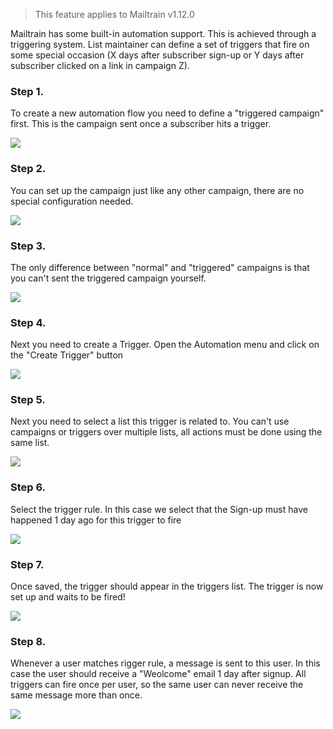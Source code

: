 > This feature applies to Mailtrain v1.12.0

Mailtrain has some built-in automation support. This is achieved through a triggering system. List maintainer can define a set of triggers that fire on some special occasion (X days after subscriber sign-up or Y days after subscriber clicked on a link in campaign Z).

### Step 1.
To create a new automation flow you need to define a "triggered campaign" first. This is the campaign sent once a subscriber hits a trigger.

![](https://cldup.com/v3VtnB5_YQ.png)

### Step 2.

You can set up the campaign just like any other campaign, there are no special configuration needed.

![](https://cldup.com/uO_m4E4mV6.png)

### Step 3.

The only difference between "normal" and "triggered" campaigns is that you can't sent the triggered campaign yourself.

![](https://cldup.com/dy0ZWx_dYl.png)

### Step 4.

Next you need to create a Trigger. Open the Automation menu and click on the "Create Trigger" button

![](https://cldup.com/v1ksCFsCcQ.png)

### Step 5.

Next you need to select a list this trigger is related to. You can't use campaigns or triggers over multiple lists, all actions must be done using the same list.

![](https://cldup.com/G0nY-ntm4D.png)

### Step 6.

Select the trigger rule. In this case we select that the Sign-up must have happened 1 day ago for this trigger to fire

![](https://cldup.com/0GNIG3uAx4.png)

### Step 7.

Once saved, the trigger should appear in the triggers list. The trigger is now set up and waits to be fired!

![](https://cldup.com/mUwx8XA0sh.png)

### Step 8.

Whenever a user matches rigger rule, a message is sent to this user. In this case the user should receive a "Weolcome" email 1 day after signup. All triggers can fire once per user, so the same user can never receive the same message more than once.

![](https://cldup.com/4nfDcVFFbN.png)
